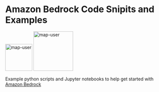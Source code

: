 # Amazon Bedrock Code Snipits and Examples

<img width="85" alt="map-user" src="https://img.shields.io/badge/views-518-green"> <img width="125" alt="map-user" src="https://img.shields.io/badge/unique visits-048-green">

Example python scripts and Jupyter notebooks to help get started with [Amazon Bedrock](https://aws.amazon.com/bedrock/)
